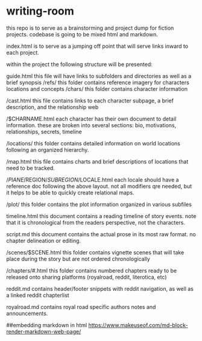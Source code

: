 # writing-room
this repo is to serve as a brainstorming and project dump for fiction projects. codebase is going to be mixed html and markdown.

index.html is to serve as a jumping off point that will serve links inward to each project.

within the project the following structure will be presented:

guide.html
  this file will have links to subfolders and directories as well as a brief synopsis
/refs/
  this folder contains reference imagery for characters locations and concepts
/chars/
  this folder contains character information

  /cast.html
    this file contains links to each character subpage, a brief description, and the relationship web

  /$CHARNAME.html
    each character has their own document to detail information. these are broken into several sections: bio, motivations, relationships, secrets, timeline

/locations/
  this folder contains detailed information on world locations following an organized hierarchy.

  /map.html
    this file contains charts and brief descriptions of locations that need to be tracked.

  /$PlANE/$REGION/$SUBREGION/$LOCALE.html
    each locale should have a reference doc following the above layout. not all modifiers qre needed, but it helps to be able to quickly create relational maps.

  /plot/
  this folder contains the plot information organized in various subfiles

  timeline.html
    this document contains a reading timeline of story events. note that it is chronological from the readers perspective, not the characters.

  script.md
    this document contains the actual prose in its most raw format. no chapter delineation or editing.

  /scenes/$SCENE.html
    this folder contains vignette scenes that will take place during the story but are not ordered chronologically

  /chapters/#.html
    this folder contains numbered chapters ready to be released onto sharing platforms (royalroad, reddit, literotica, etc)

reddit.md
  contains header/footer snippets with reddit navigation, as well as a linked reddit chapterlist 

royalroad.md
  contains royal road specific authors notes and announcements.


##embedding markdown in html
https://www.makeuseof.com/md-block-render-markdown-web-page/
